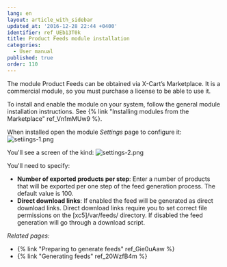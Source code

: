 ```yaml
---
lang: en
layout: article_with_sidebar
updated_at: '2016-12-28 22:44 +0400'
identifier: ref_UEb13T0k
title: Product Feeds module installation
categories:
  - User manual
published: true
order: 110
---
```



The module Product Feeds can be obtained via X-Cart’s Marketplace. It is a commercial module, so you must purchase a license to be able to use it.

To install and enable the module on your system, follow the general module installation instructions. See {% link "Installing modules from the Marketplace" ref_Vn1mMUw9 %}.

When installed open the module _Settings_ page to configure it:
![setiings-1.png]({{site.baseurl}}/attachments/ref_UEb13T0k/setiings-1.png)

You'll see a screen of the kind:
![settings-2.png]({{site.baseurl}}/attachments/ref_UEb13T0k/settings-2.png)

You'll need to specify:
* **Number of exported products per step**: Enter a number of products that will be exported per one step of the feed generation process. The default value is 100.
* **Direct download links**: If enabled the feed will be generated as direct download links. Direct download links require you to set correct file permissions on the [xc5]/var/feeds/ directory. If disabled the feed generation will go through a download script.

_Related pages:_

*   {% link "Preparing to generate feeds" ref_Gie0uAaw %}
*   {% link "Generating feeds" ref_20WzfB4m %}
